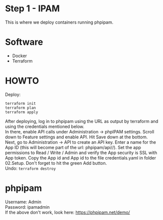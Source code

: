 # Step 1 - IPAM
This is where we deploy containers running phpipam.

# Software
- Docker
- Terraform

# HOWTO
Deploy:
```
terraform init
terraform plan
terraform apply
```  
After deploying, log in to phpipam using the URL as output by terraform and using the credentials mentioned below.  
In there, enable API calls under Administration -> phpIPAM settings. Scroll down to Feature settings and enable API. Hit Save down at the bottom.  
Next, go to Administration -> API to create an API key. Enter a name for the App ID (this will become part of the url: phpipam/api/<appid>/). Set the app permissions to Read / Write / Admin and verify the App security is SSL with App token. Copy the App id and App id to the file credentials.yaml in folder 02.Setup. Don't forget to hit the green Add button.  
Undo:
`terraform destroy`

# phpipam
Username: Admin  
Password: ipamadmin  
If the above don't work, look here: https://phpipam.net/demo/